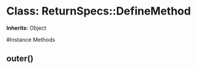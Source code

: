 # Class: ReturnSpecs::DefineMethod
**Inherits:** Object
    




#Instance Methods
## outer() [](#method-i-outer)

